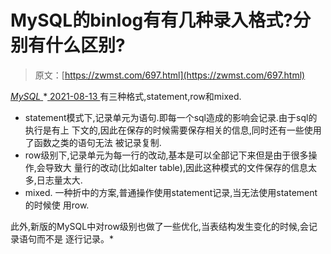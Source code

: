 <!--yml
category: 未分类
date: 0001-01-01 00:00:00
--->

# MySQL的binlog有有几种录入格式?分别有什么区别?

> 原文：[https://zwmst.com/697.html](https://zwmst.com/697.html)

   [ *MySQL* ](https://zwmst.com/mysql)*[ <time datetime="2021-08-14T07:55:59+08:00"> 2021-08-13 </time> ](https://zwmst.com/697.html)  有三种格式,statement,row和mixed.

*   statement模式下,记录单元为语句.即每一个sql造成的影响会记录.由于sql的执行是有上 下文的,因此在保存的时候需要保存相关的信息,同时还有一些使用了函数之类的语句无法 被记录复制.
*   row级别下,记录单元为每一行的改动,基本是可以全部记下来但是由于很多操作,会导致大 量行的改动(比如alter table),因此这种模式的文件保存的信息太多,日志量太大.
*   mixed. 一种折中的方案,普通操作使用statement记录,当无法使用statement的时候使 用row.

此外,新版的MySQL中对row级别也做了一些优化,当表结构发生变化的时候,会记录语句而不是 逐行记录。*